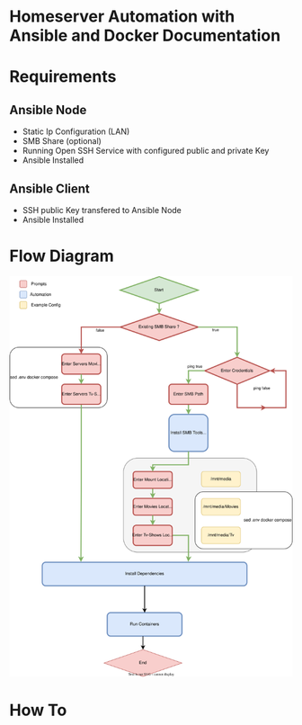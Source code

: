 # Homeserver Automation with Ansible and Docker Documentation
# Requirements

## Ansible Node
- Static Ip Configuration (LAN)
- SMB Share (optional)
- Running Open SSH Service with configured public and private Key
- Ansible Installed

## Ansible Client
- SSH public Key transfered to Ansible Node
- Ansible Installed

# Flow Diagram
![Flow Diagram Ansible Playbook](./Documentation/Diagram.svg)

# How To
